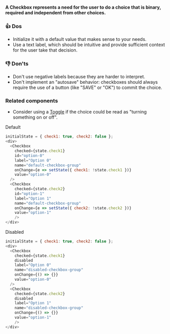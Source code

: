 #### A Checkbox represents a need for the user to do a choice that is binary, required and independent from other choices. 

### 👍 Dos
- Initialize it with a default value that makes sense to your needs.
- Use a text label, which should be intuitive and provide sufficient context for the user take that decision. 

### 👎 Don'ts
- Don't use negative labels because they are harder to interpret.
- Don't implement an "autosave" behavior: checkboxes should always require the use of a button (like "SAVE" or "OK") to commit the choice.

### Related components
- Consider using a <a href="#toggle">Toggle</a> if the choice could be read as "turning something on or off".


Default

```js
initialState = { check1: true, check2: false };
<div>
  <Checkbox
    checked={state.check1}
    id="option-0"
    label="Option 0"
    name="default-checkbox-group"
    onChange={e => setState({ check1: !state.check1 })}
    value="option-0"
  />
  <Checkbox
    checked={state.check2}
    id="option-1"
    label="Option 1"
    name="default-checkbox-group"
    onChange={e => setState({ check2: !state.check2 })}
    value="option-1"
    />
</div>
```

Disabled

```js
initialState = { check1: true, check2: false };
<div>
  <Checkbox
    checked={state.check1}
    disabled
    label="Option 0"
    name="disabled-checkbox-group"
    onChange={() => {}}
    value="option-0"
  />
  <Checkbox
    checked={state.check2}
    disabled
    label="Option 1"
    name="disabled-checkbox-group"
    onChange={() => {}}
    value="option-1"
    />
</div>
```

